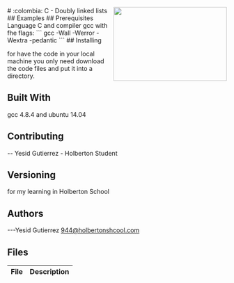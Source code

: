 <p>
<img width="260" height="170" src="https://davidjohncoleman.com/wp-djc/wp-content/uploads/2017/06/HBTN-Borderless-CMYK-Logo-Vertical-Color-Black@1200ppi-300x236.png" align="right" >
</p>
# :colombia: C - Doubly linked lists
## Examples                                                                     
## Prerequisites
Language C and compiler gcc with fhe flags:                                     
```
gcc -Wall -Werror -Wextra -pedantic
```
## Installing

for have the code in your local machine you only need download the code files and put it into a directory.
## Built With

gcc 4.8.4 and ubuntu 14.04

## Contributing

-- Yesid Gutierrez - Holberton Student                                          

## Versioning
for my learning in Holberton School

## Authors

---Yesid Gutierrez  944@holbertonshcool.com                                    
                                                                               
## Files

|         File            |             Description                  |
| ------------------------| ---------------------------------------- |
